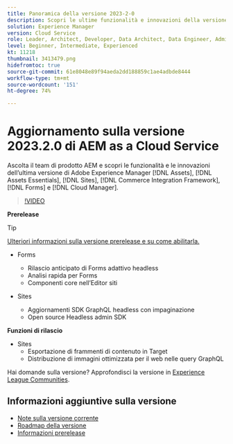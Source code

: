 ```yaml
---
title: Panoramica della versione 2023-2-0
description: Scopri le ultime funzionalità e innovazioni della versione 2023-2-0 di Adobe Experience Manager [!DNL Assets Essentials], [!DNL Sites], [!DNL Screens], [!DNL Forms] e [!DNL Cloud Foundation]
solution: Experience Manager
version: Cloud Service
role: Leader, Architect, Developer, Data Architect, Data Engineer, Admin, User
level: Beginner, Intermediate, Experienced
kt: 11218
thumbnail: 3413479.png
hidefromtoc: true
source-git-commit: 61e8048e89f94aeda2dd188859c1ae4adbde8444
workflow-type: tm+mt
source-wordcount: '151'
ht-degree: 74%

---
```


# Aggiornamento sulla versione 2023.2.0 di AEM as a Cloud Service

Ascolta il team di prodotto AEM e scopri le funzionalità e le innovazioni dell’ultima versione di Adobe Experience Manager [!DNL Assets], [!DNL Assets Essentials], [!DNL Sites], [!DNL Commerce Integration Framework], [!DNL Forms] e [!DNL Cloud Manager].

>[!VIDEO](https://video.tv.adobe.com/v/3416885/?quality=12&learn=on)

**Prerelease**

>[!TIP]
>
>[Ulteriori informazioni sulla versione prerelease e su come abilitarla.](https://experienceleague.adobe.com/docs/experience-manager-cloud-service/content/release-notes/prerelease.html?lang=it)

* Forms
   * Rilascio anticipato di Forms adattivo headless
   * Analisi rapida per Forms
   * Componenti core nell’Editor siti

* Sites
   * Aggiornamenti SDK GraphQL headless con impaginazione
   * Open source Headless admin SDK

**Funzioni di rilascio**

* Sites
   * Esportazione di frammenti di contenuto in Target
   * Distribuzione di immagini ottimizzata per il web nelle query GraphQL

Hai domande sulla versione?  Approfondisci la versione in [Experience League Communities](https://adobe.ly/3RPNYZF).

## Informazioni aggiuntive sulla versione

* [Note sulla versione corrente](https://experienceleague.adobe.com/docs/experience-manager-cloud-service/content/release-notes/home.html?lang=it)
* [Roadmap della versione](https://experienceleague.adobe.com/docs/experience-manager-release-information/aem-release-updates/update-releases-roadmap.html?lang=it)
* [Informazioni prerelease](https://experienceleague.adobe.com/docs/experience-manager-cloud-service/content/release-notes/prerelease.html?lang=it)
